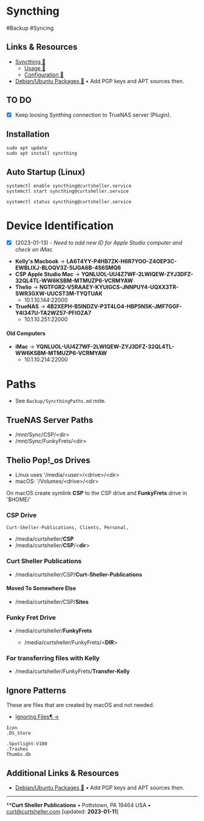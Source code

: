 # Syncthing

#Backup #Syncing

## Links & Resources
- [Syncthing &#128279;](https://syncthing.net/)
  - [Usage &#128279;](https://docs.syncthing.net/users/index.html)
  - [Configuration &#128279;](https://docs.syncthing.net/users/config.html)
- [Debian/Ubuntu Packages &#128279;](https://apt.syncthing.net/) &bull; Add PGP keys and APT sources then.

## TO DO

- [x] Keep loosing Synthing connection to TrueNAS server (Plugin).

## Installation

```
sudo apt update
sudo apt install syncthing
```

## Auto Startup (Linux)

```
systemctl enable syncthing@curtsheller.service
systemctl start syncthing@curtsheller.service

systemctl status syncthing@curtsheller.service
```

# Device Identification

- [x] (2023-01-13) - _Need to add new ID for Apple Studio computer and check on iMac._

- **Kelly's Macbook** &rarr; **LA6T4YY-P4HB7ZK-H6R7YOO-Z4OEP3C-EWBLIXJ-BLOQV3Z-5IJGA6B-4S6SMQ6**
- **CSP Apple Studio Mac** &rarr; **YQNLUOL-UU4Z7WF-2LWIQEW-ZYJ3DFZ-32QL4TL-WW6KSBM-MTMUZP6-VCRMYAW**
- **Thelio** &rarr; **NGTFGR2-V5RAAEY-KYUIGCS-JNNPUY4-UQXX3TR-SWR3GXW-UUCST3M-TYQTUAK**
  - 10.1.10.144:22000
- **TrueNAS** &rarr; **4B2XEPH-B5INDZV-P3T4LO4-HBP5N5K-JMF7GGF-Y4I347U-TA2WZ57-PFIOZA7**
  - 10.1.10.251:22000

#### Old Computers
- **iMac** &rarr; **YQNLUOL-UU4Z7WF-2LWIQEW-ZYJ3DFZ-32QL4TL-WW6KSBM-MTMUZP6-VCRMYAW**
  - 10.1.10.214:22000

# Paths

- See `Backup/SyncthingPaths.md` note.

## TrueNAS Server Paths

- /mnt/Sync/CSP/\<dir\>
- /mnt/Sync/FunkyFrets/<dir\>

## Thelio Pop!_os Drives

- Linux uses '/media/\<user\>/\<drive\>/\<dir\>
- macOS: '/Volumes/\<drive\>/\<dir\>

On macOS create symlink **CSP** to the CSP drive and **FunkyFrets** drive in '$HOME/'

### CSP Drive

    Curt-Sheller-Publications, Clients, Personal,

- /media/curtsheller/**CSP**
- /media/curtsheller/**CSP**/<**dir**>

### Curt Sheller Publications

- /media/curtsheller/CSP/**Curt-Sheller-Publications**

#### Moved To Somewhere Else

- /media/curtsheller/CSP/**Sites**

### Funky Fret Drive

- /media/curtsheller/**FunkyFrets**
  
  - /media/curtsheller/FunkyFrets/<**DIR**>
  
### For transferring files with Kelly
  
  - /media/curtsheller/FunkyFrets/**Transfer-Kelly**

## Ignore Patterns

These are files that are created by macOS and not needed.

- [Ignoring Files¶ &rarr;](https://docs.syncthing.net/users/ignoring.html)

```
Icon
.DS_Store

.Spotlight-V100
.Trashes
Thumbs.db
```

## Additional Links &amp; Resources

- [Debian/Ubuntu Packages &#128279;](https://apt.syncthing.net/) &bull; Add PGP keys and APT sources then.

----
****Curt Sheller Publications** • Pottstown, PA 19464 USA • [curt@curtsheller.com](mailto:curt@curtsheller.com) [updated: **2023-01-11**]
